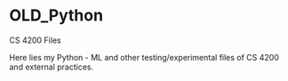 # OLD_Python
CS 4200 Files


Here lies my Python - ML and other testing/experimental files of CS 4200 and external practices.
